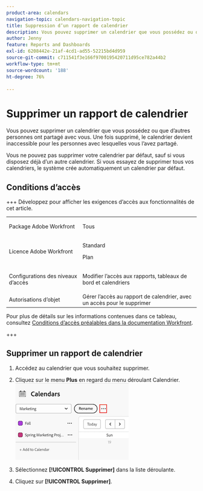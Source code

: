 ```yaml
---
product-area: calendars
navigation-topic: calendars-navigation-topic
title: Suppression d’un rapport de calendrier
description: Vous pouvez supprimer un calendrier que vous possédez ou que d’autres personnes ont partagé avec vous. Une fois supprimé, le calendrier devient inaccessible pour les personnes avec lesquelles vous l’avez partagé.
author: Jenny
feature: Reports and Dashboards
exl-id: 6208442e-21af-4cd1-ad55-52215bd4d959
source-git-commit: c711541f3e166f9700195420711d95ce782a44b2
workflow-type: tm+mt
source-wordcount: '188'
ht-degree: 76%

---
```


# Supprimer un rapport de calendrier

Vous pouvez supprimer un calendrier que vous possédez ou que d’autres personnes ont partagé avec vous. Une fois supprimé, le calendrier devient inaccessible pour les personnes avec lesquelles vous l’avez partagé.

Vous ne pouvez pas supprimer votre calendrier par défaut, sauf si vous disposez déjà d’un autre calendrier. Si vous essayez de supprimer tous vos calendriers, le système crée automatiquement un calendrier par défaut.

## Conditions d’accès

+++ Développez pour afficher les exigences d’accès aux fonctionnalités de cet article.

<table style="table-layout:auto"> 
 <col> 
 </col> 
 <col> 
 </col> 
 <tbody> 
  <tr> 
   <td role="rowheader">Package Adobe Workfront</td> 
   <td> <p>Tous</p> </td> 
  </tr> 
  <tr> 
   <td role="rowheader">Licence Adobe Workfront</td> 
   <td><p>Standard</p>
       <p>Plan</p></td> 
  </tr> 
  <tr> 
   <td role="rowheader">Configurations des niveaux d’accès</td> 
   <td> <p> Modifier l’accès aux rapports, tableaux de bord et calendriers</p></td> 
  </tr> 
  <tr> 
   <td role="rowheader">Autorisations d’objet</td> 
   <td>Gérer l’accès au rapport de calendrier, avec un accès pour le supprimer</td> 
  </tr> 
 </tbody> 
</table>

Pour plus de détails sur les informations contenues dans ce tableau, consultez [Conditions d’accès préalables dans la documentation Workfront](/help/quicksilver/administration-and-setup/add-users/access-levels-and-object-permissions/access-level-requirements-in-documentation.md).

+++


## Supprimer un rapport de calendrier

1. Accédez au calendrier que vous souhaitez supprimer.
1. Cliquez sur le menu **Plus** en regard du menu déroulant Calendrier.
   ![menu calendrier plus](assets/more-menu-calendar.png)

1. Sélectionnez **[!UICONTROL Supprimer]** dans la liste déroulante.
1. Cliquez sur **[!UICONTROL Supprimer]**.
